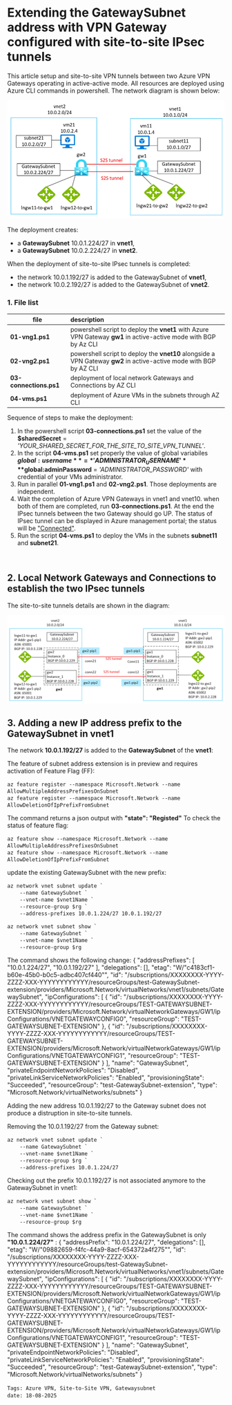 <properties
pageTitle= 'Extending the GatewaySubnet address with VPN Gateway configured with site-to-site IPsec tunnels'
description= "Extending the GatewaySubnet address with VPN Gateway configured with site-to-site IPsec tunnels"
services="Azure VPN Gateway, extending GatewaySubnet"
documentationCenter="https://github.com/fabferri"
authors="fabferri"
editor="fabferri"/>

<tags
   ms.service="howto-Azure-examples"
   ms.devlang="na"
   ms.topic="article"
   ms.tgt_pltfrm="Azure"
   ms.workload="Azure VPN Gateway, "
   ms.date="22/08/2025"
   ms.review=""
   ms.author="fabferri" />

# Extending the GatewaySubnet address with VPN Gateway configured with site-to-site IPsec tunnels
This article setup and site-to-site VPN tunnels between two Azure VPN Gateways operating in active-active mode. All resources are deployed using Azure CLI commands in powershell.
The network diagram is shown below:

[![1]][1]

The deployment creates:

- a **GatewaySubnet** 10.0.1.224/27 in **vnet1**,
- a **GatewaySubnet** 10.0.2.224/27 in **vnet2**.

When the deployment of site-to-site IPsec tunnels is completed:

- the network 10.0.1.192/27 is added to the  GatewaySubnet of **vnet1**,
- the network 10.0.2.192/27 is added to the  GatewaySubnet of **vnet2**.

### <a name="file list"></a>1. File list

| file                    | description                                                                                |
| ----------------------- |:------------------------------------------------------------------------------------------ |
| **01-vng1.ps1**         | powershell script to deploy the **vnet1**  with Azure VPN Gateway **gw1** in active-active mode with BGP by Az CLI|
| **02-vng2.ps1**         | powershell script to deploy the **vnet10** alongside a VPN Gateway **gw2** in active-active mode with BGP by AZ CLI  |
| **03-connections.ps1**  | deployment of local network Gateways and Connections by AZ CLI    |
| **04-vms.ps1**          | deployment of Azure VMs in the subnets through AZ CLI             |

Sequence of steps to make the deployment:

1. In the powershell script **03-connections.ps1** set the value of the **$sharedSecret** = *'YOUR_SHARED_SECRET_FOR_THE_SITE_TO_SITE_VPN_TUNNEL'*.
1. In the script **04-vms.ps1** set properly the value of global variabiles **$global:username** = *'ADMINISTRATOR_USERNAME'* **$global:adminPassword** = *'ADMINISTRATOR_PASSWORD'* with credential of your VMs administrator.
1. Run in parallel **01-vng1.ps1** and **02-vng2.ps1**. Those deployments are independent.
1. Wait the completion of Azure VPN Gateways in vnet1 and vnet10. when both of them are completed, run **03-connections.ps1**. At the end the IPsec tunnels between the two Gateway should go UP. The status of IPsec tunnel can be displayed in Azure management portal; the status will be <ins>"Connected"</ins>.
1. Run the script **04-vms.ps1** to deploy the VMs in the subnets **subnet11** and **subnet21**.


<br>

## <a name="Local Network Gateways and Connections"></a>2. Local Network Gateways and Connections to establish the two IPsec tunnels

The site-to-site tunnels details are shown in the diagram:

[![2]][2]


## <a name="adding a new address to the GatwaySubnet"></a>3. Adding a new IP address prefix to the GatewaySubnet in vnet1

The network **10.0.1.192/27** is added to the **GatewaySubnet** of the **vnet1**:

The feature of subnet address extension is in preview and requires activation of Feature Flag (FF):

```azcli
az feature register --namespace Microsoft.Network --name AllowMultipleAddressPrefixesOnSubnet
az feature register --namespace Microsoft.Network --name AllowDeletionOfIpPrefixFromSubnet
```

The command returns a json output with **"state": "Registed"**
To check the status of feature flag:

```azurecli
az feature show --namespace Microsoft.Network --name AllowMultipleAddressPrefixesOnSubnet
az feature show --namespace Microsoft.Network --name AllowDeletionOfIpPrefixFromSubnet
```

update the existing GatewaySubnet with the new prefix:

```azurecli
az network vnet subnet update `
    --name GatewaySubnet `
    --vnet-name $vnet1Name `
    --resource-group $rg `
    --address-prefixes 10.0.1.224/27 10.0.1.192/27
```

```azurecli
az network vnet subnet show `
    --name GatewaySubnet `
    --vnet-name $vnet1Name `
    --resource-group $rg 
```

The command shows the following change:
{
  "addressPrefixes": [
    "10.0.1.224/27",
    "10.0.1.192/27"
  ],
  "delegations": [],
  "etag": "W/\"c4183cf1-b60e-45b0-b0c5-adbc407cf440\"",
  "id": "/subscriptions/XXXXXXXX-YYYY-ZZZZ-XXX-YYYYYYYYYYYY/resourceGroups/test-GatewaySubnet-extension/providers/Microsoft.Network/virtualNetworks/vnet1/subnets/GatewaySubnet",
  "ipConfigurations": [
    {
      "id": "/subscriptions/XXXXXXXX-YYYY-ZZZZ-XXX-YYYYYYYYYYYY/resourceGroups/TEST-GATEWAYSUBNET-EXTENSION/providers/Microsoft.Network/virtualNetworkGateways/GW1/ipConfigurations/VNETGATEWAYCONFIG0",
      "resourceGroup": "TEST-GATEWAYSUBNET-EXTENSION"
    },
    {
      "id": "/subscriptions/XXXXXXXX-YYYY-ZZZZ-XXX-YYYYYYYYYYYY/resourceGroups/TEST-GATEWAYSUBNET-EXTENSION/providers/Microsoft.Network/virtualNetworkGateways/GW1/ipConfigurations/VNETGATEWAYCONFIG1",
      "resourceGroup": "TEST-GATEWAYSUBNET-EXTENSION"
    }
  ],
  "name": "GatewaySubnet",
  "privateEndpointNetworkPolicies": "Disabled",
  "privateLinkServiceNetworkPolicies": "Enabled",
  "provisioningState": "Succeeded",
  "resourceGroup": "test-GatewaySubnet-extension",
  "type": "Microsoft.Network/virtualNetworks/subnets"
}


Adding the new address 10.0.1.192/27 to the Gateway subnet does not produce a distruption in site-to-site tunnels.

Removing the 10.0.1.192/27 from the Gateway subnet:

```azcli
az network vnet subnet update `
    --name GatewaySubnet `
    --vnet-name $vnet1Name `
    --resource-group $rg `
    --address-prefixes 10.0.1.224/27
```

Checking out the prefix 10.0.1.192/27 is not associated anymore to the GatewaySubnet in vnet1:

```azurecli
az network vnet subnet show `
    --name GatewaySubnet `
    --vnet-name $vnet1Name `
    --resource-group $rg 
```

The command shows the address prefix in the GatewaySubnet is only **"10.0.1.224/27"** :
{
  "addressPrefix": "10.0.1.224/27",
  "delegations": [],
  "etag": "W/\"09882659-f4fc-44a9-8acf-654372a4f275\"",
  "id": "/subscriptions/XXXXXXXX-YYYY-ZZZZ-XXX-YYYYYYYYYYYY/resourceGroups/test-GatewaySubnet-extension/providers/Microsoft.Network/virtualNetworks/vnet1/subnets/GatewaySubnet",
  "ipConfigurations": [
    {
      "id": "/subscriptions/XXXXXXXX-YYYY-ZZZZ-XXX-YYYYYYYYYYYY/resourceGroups/TEST-GATEWAYSUBNET-EXTENSION/providers/Microsoft.Network/virtualNetworkGateways/GW1/ipConfigurations/VNETGATEWAYCONFIG0",
      "resourceGroup": "TEST-GATEWAYSUBNET-EXTENSION"
    },
    {
      "id": "/subscriptions/XXXXXXXX-YYYY-ZZZZ-XXX-YYYYYYYYYYYY/resourceGroups/TEST-GATEWAYSUBNET-EXTENSION/providers/Microsoft.Network/virtualNetworkGateways/GW1/ipConfigurations/VNETGATEWAYCONFIG1",
      "resourceGroup": "TEST-GATEWAYSUBNET-EXTENSION"
    }
  ],
  "name": "GatewaySubnet",
  "privateEndpointNetworkPolicies": "Disabled",
  "privateLinkServiceNetworkPolicies": "Enabled",
  "provisioningState": "Succeeded",
  "resourceGroup": "test-GatewaySubnet-extension",
  "type": "Microsoft.Network/virtualNetworks/subnets"
}
 
`Tags: Azure VPN, Site-to-Site VPN, Gatewaysubnet` <br>
`date: 18-08-2025` <br>

<!--Image References-->

[1]: ./media/network-diagram.png "network diagram"
[2]: ./media/s2s-tunnels.png "Site-to-Site IPsec tunnels"

<!--Link References-->
